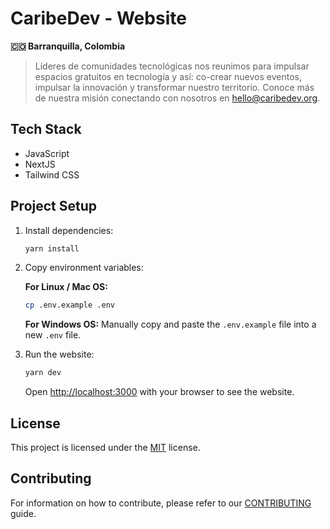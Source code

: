 # CaribeDev - Website

**🇨🇴 Barranquilla, Colombia**

> Líderes de comunidades tecnológicas nos reunimos para impulsar espacios gratuitos en tecnología y así: co-crear nuevos eventos, impulsar la innovación y transformar nuestro territorio. Conoce más de nuestra misión conectando con nosotros en hello@caribedev.org.

## Tech Stack

- JavaScript
- NextJS
- Tailwind CSS

## Project Setup

1. Install dependencies:

    ```bash
    yarn install
    ```

2. Copy environment variables:

   **For Linux / Mac OS:**
    ```bash
    cp .env.example .env
    ```

   **For Windows OS:**
    Manually copy and paste the `.env.example` file into a new `.env` file.

3. Run the website:

    ```bash
    yarn dev
    ```

    Open [http://localhost:3000](http://localhost:3000) with your browser to see the website.

## License

This project is licensed under the [MIT](./LICENSE) license.

## Contributing

For information on how to contribute, please refer to our [CONTRIBUTING](./CONTRIBUTING.md) guide.
